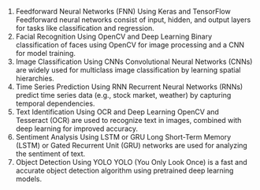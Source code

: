 1. Feedforward Neural Networks (FNN) Using Keras and TensorFlow
Feedforward neural networks consist of input, hidden, and output layers for tasks like classification and regression.
2. Facial Recognition Using OpenCV and Deep Learning
Binary classification of faces using OpenCV for image processing and a CNN for model training.
3. Image Classification Using CNNs
Convolutional Neural Networks (CNNs) are widely used for multiclass image classification by learning spatial hierarchies.
4. Time Series Prediction Using RNN
Recurrent Neural Networks (RNNs) predict time series data (e.g., stock market, weather) by capturing temporal dependencies.
5. Text Identification Using OCR and Deep Learning
OpenCV and Tesseract (OCR) are used to recognize text in images, combined with deep learning for improved accuracy.
6. Sentiment Analysis Using LSTM or GRU
Long Short-Term Memory (LSTM) or Gated Recurrent Unit (GRU) networks are used for analyzing the sentiment of text.
7. Object Detection Using YOLO
YOLO (You Only Look Once) is a fast and accurate object detection algorithm using pretrained deep learning models.


